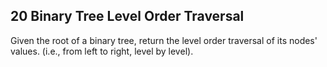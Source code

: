 20 Binary Tree Level Order Traversal
-----------------------------------
Given the root of a binary tree, return the level order traversal of its nodes' values. (i.e., from left to right, level by level).

 